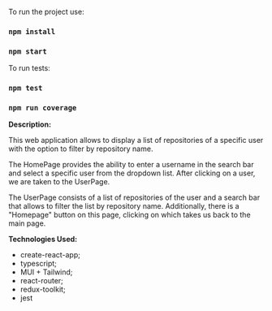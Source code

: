 To run the project use:
### `npm install`
### `npm start`

To run tests:
### `npm test`
### `npm run coverage`


**Description:**

This web application allows to display a list of repositories of a specific user with the option to filter by repository name.

The HomePage provides the ability to enter a username in the search bar and select a specific user from the dropdown list. After clicking on a user, we are taken to the UserPage.

The UserPage consists of a list of repositories of the user and a search bar that allows to filter the list by repository name. 
Additionally, there is a "Homepage" button on this page, clicking on which takes us back to the main page.

**Technologies Used:**

- create-react-app;
- typescript;
- MUI + Tailwind;
- react-router;
- redux-toolkit;
- jest
